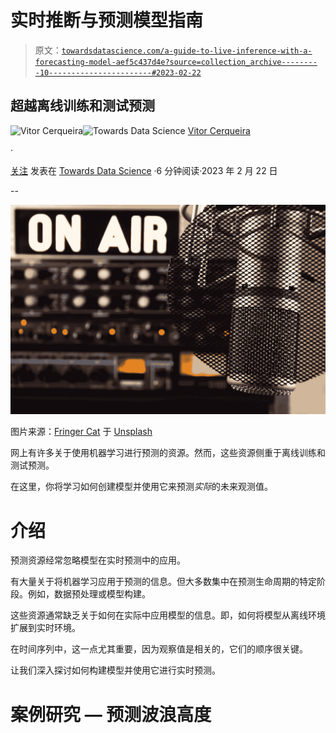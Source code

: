 # 实时推断与预测模型指南

> 原文：[`towardsdatascience.com/a-guide-to-live-inference-with-a-forecasting-model-aef5c437d4e?source=collection_archive---------10-----------------------#2023-02-22`](https://towardsdatascience.com/a-guide-to-live-inference-with-a-forecasting-model-aef5c437d4e?source=collection_archive---------10-----------------------#2023-02-22)

## 超越离线训练和测试预测

[](https://vcerq.medium.com/?source=post_page-----aef5c437d4e--------------------------------)![Vitor Cerqueira](https://vcerq.medium.com/?source=post_page-----aef5c437d4e--------------------------------)[](https://towardsdatascience.com/?source=post_page-----aef5c437d4e--------------------------------)![Towards Data Science](https://towardsdatascience.com/?source=post_page-----aef5c437d4e--------------------------------) [Vitor Cerqueira](https://vcerq.medium.com/?source=post_page-----aef5c437d4e--------------------------------)

·

[关注](https://medium.com/m/signin?actionUrl=https%3A%2F%2Fmedium.com%2F_%2Fsubscribe%2Fuser%2Fefb5f27c836d&operation=register&redirect=https%3A%2F%2Ftowardsdatascience.com%2Fa-guide-to-live-inference-with-a-forecasting-model-aef5c437d4e&user=Vitor+Cerqueira&userId=efb5f27c836d&source=post_page-efb5f27c836d----aef5c437d4e---------------------post_header-----------) 发表在 [Towards Data Science](https://towardsdatascience.com/?source=post_page-----aef5c437d4e--------------------------------) ·6 分钟阅读·2023 年 2 月 22 日[](https://medium.com/m/signin?actionUrl=https%3A%2F%2Fmedium.com%2F_%2Fvote%2Ftowards-data-science%2Faef5c437d4e&operation=register&redirect=https%3A%2F%2Ftowardsdatascience.com%2Fa-guide-to-live-inference-with-a-forecasting-model-aef5c437d4e&user=Vitor+Cerqueira&userId=efb5f27c836d&source=-----aef5c437d4e---------------------clap_footer-----------)

--

[](https://medium.com/m/signin?actionUrl=https%3A%2F%2Fmedium.com%2F_%2Fbookmark%2Fp%2Faef5c437d4e&operation=register&redirect=https%3A%2F%2Ftowardsdatascience.com%2Fa-guide-to-live-inference-with-a-forecasting-model-aef5c437d4e&source=-----aef5c437d4e---------------------bookmark_footer-----------)![](img/5712aa3104517bd883b73db69383a67c.png)

图片来源：[Fringer Cat](https://unsplash.com/@nittygritty_photo?utm_source=medium&utm_medium=referral) 于 [Unsplash](https://unsplash.com/?utm_source=medium&utm_medium=referral)

网上有许多关于使用机器学习进行预测的资源。然而，这些资源侧重于离线训练和测试预测。

在这里，你将学习如何创建模型并使用它来预测*实际*的未来观测值。

# 介绍

预测资源经常忽略模型在实时预测中的应用。

有大量关于将机器学习应用于预测的信息。但大多数集中在预测生命周期的特定阶段。例如，数据预处理或模型构建。

这些资源通常缺乏关于如何在实际中应用模型的信息。即，如何将模型从离线环境扩展到实时环境。

在时间序列中，这一点尤其重要，因为观察值是相关的，它们的顺序很关键。

让我们深入探讨如何构建模型并使用它进行实时预测。

# 案例研究 — 预测波浪高度
